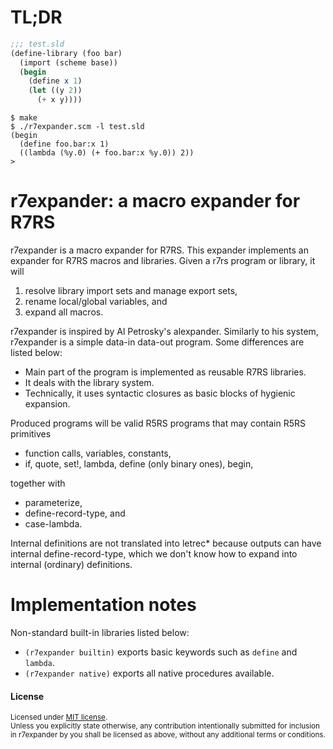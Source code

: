 # TL;DR

```scheme
;;; test.sld
(define-library (foo bar)
  (import (scheme base))
  (begin
    (define x 1)
    (let ((y 2))
      (+ x y))))
```

```shell
$ make
$ ./r7expander.scm -l test.sld
(begin
  (define foo.bar:x 1)
  ((lambda (%y.0) (+ foo.bar:x %y.0)) 2))
>
```

# r7expander: a macro expander for R7RS

r7expander is a macro expander for R7RS.
This expander implements an expander for R7RS macros and libraries.
Given a r7rs program or library, it will

1. resolve library import sets and manage export sets,
2. rename local/global variables, and
3. expand all macros.

r7expander is inspired by Al Petrosky's alexpander.
Similarly to his system, r7expander is a simple data-in data-out program.
Some differences are listed below:

- Main part of the program is implemented as reusable R7RS libraries.
- It deals with the library system.
- Technically, it uses syntactic closures as basic blocks of hygienic expansion.

Produced programs will be valid R5RS programs that may contain R5RS primitives

- function calls, variables, constants,
- if, quote, set!, lambda, define (only binary ones), begin,

together with

- parameterize,
- define-record-type, and
- case-lambda.

Internal definitions are not translated into letrec* because outputs can have internal define-record-type, which we don't know how to expand into internal (ordinary) definitions.

# Implementation notes

Non-standard built-in libraries listed below:

- `(r7expander builtin)` exports basic keywords such as `define` and `lambda`.
- `(r7expander native)` exports all native procedures available.

#### License

<sup>
Licensed under <a href="LICENSE-MIT">MIT license</a>.
</sup>

<br>

<sub>
Unless you explicitly state otherwise, any contribution intentionally submitted
for inclusion in r7expander by you shall be licensed as above, without any additional terms or conditions.
</sub>